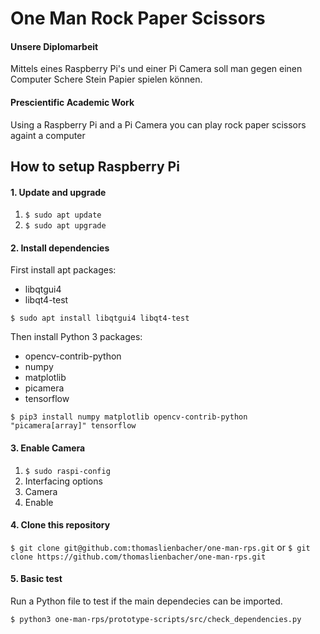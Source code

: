# One Man Rock Paper Scissors

#### Unsere Diplomarbeit
Mittels eines Raspberry Pi's und einer Pi Camera soll man gegen einen Computer Schere Stein Papier
spielen können.

#### Prescientific Academic Work
Using a Raspberry Pi and a Pi Camera you can play rock paper scissors againt a computer

## How to setup Raspberry Pi

#### 1. Update and upgrade

1. `$ sudo apt update`
2. `$ sudo apt upgrade`

#### 2. Install dependencies

First install apt packages:

* libqtgui4
* libqt4-test

`$ sudo apt install libqtgui4 libqt4-test`

Then install Python 3 packages:

* opencv-contrib-python
* numpy
* matplotlib
* picamera
* tensorflow

`$ pip3 install numpy matplotlib opencv-contrib-python "picamera[array]" tensorflow `

#### 3. Enable Camera

1. `$ sudo raspi-config`
2. Interfacing options
3. Camera
4. Enable

#### 4. Clone this repository

`$ git clone git@github.com:thomaslienbacher/one-man-rps.git`
or
`$ git clone https://github.com/thomaslienbacher/one-man-rps.git`

#### 5. Basic test

Run a Python file to test if the main dependecies can be imported.

`$ python3 one-man-rps/prototype-scripts/src/check_dependencies.py`
